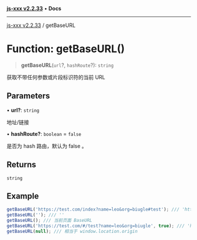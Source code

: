 [**js-xxx v2.2.33**](../README.md) • **Docs**

***

[js-xxx v2.2.33](../README.md) / getBaseURL

# Function: getBaseURL()

> **getBaseURL**(`url`?, `hashRoute`?): `string`

获取不带任何参数或片段标识符的当前 URL

## Parameters

• **url?**: `string`

地址/链接

• **hashRoute?**: `boolean` = `false`

是否为 hash 路由，默认为 false 。

## Returns

`string`

## Example

```ts
getBaseURL('https://test.com/index?name=leo&org=biugle#test'); /// 'https://test.com/index'
getBaseURL(''); /// ''
getBaseURL(); /// 当前页面 BaseURL
getBaseURL('https://test.com/#/test?name=leo&org=biugle', true); /// 'https://test.com/#/test'
getBaseURL(null); /// 相当于 window.location.origin
```

